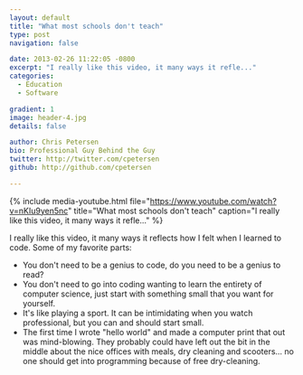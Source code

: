 ```yaml
---
layout: default
title: "What most schools don't teach"
type: post
navigation: false

date: 2013-02-26 11:22:05 -0800
excerpt: "I really like this video, it many ways it refle..."
categories:
  - Education
  - Software

gradient: 1
image: header-4.jpg
details: false

author: Chris Petersen
bio: Professional Guy Behind the Guy
twitter: http://twitter.com/cpetersen
github: http://github.com/cpetersen

---
```


{% include media-youtube.html file="https://www.youtube.com/watch?v=nKIu9yen5nc" title="What most schools don't teach" caption="I really like this video, it many ways it refle..." %}

I really like this video, it many ways it reflects how I felt when I learned to code. Some of my favorite parts:

 * You don't need to be a genius to code, do you need to be a genius to read?
 * You don't need to go into coding wanting to learn the entirety of computer science, just start with something small that you want for yourself.
 * It's like playing a sport. It can be intimidating when you watch professional, but you can and should start small.
 * The first time I wrote "hello world" and made a computer print that out was mind-blowing. 
 They probably could have left out the bit in the middle about the nice offices with meals, dry cleaning and scooters... no one should get into programming because of free dry-cleaning. 
